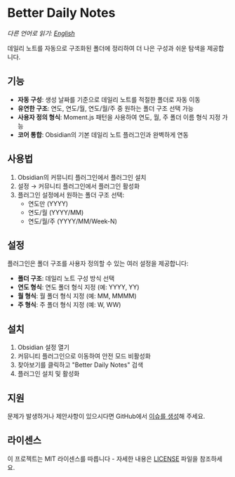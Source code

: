 # Better Daily Notes

_다른 언어로 읽기: [English](README.md)_

데일리 노트를 자동으로 구조화된 폴더에 정리하여 더 나은 구성과 쉬운 탐색을 제공합니다.

## 기능

- **자동 구성**: 생성 날짜를 기준으로 데일리 노트를 적절한 폴더로 자동 이동
- **유연한 구조**: 연도, 연도/월, 연도/월/주 중 원하는 폴더 구조 선택 가능
- **사용자 정의 형식**: Moment.js 패턴을 사용하여 연도, 월, 주 폴더 이름 형식 지정 가능
- **코어 통합**: Obsidian의 기본 데일리 노트 플러그인과 완벽하게 연동

## 사용법

1. Obsidian의 커뮤니티 플러그인에서 플러그인 설치
2. 설정 → 커뮤니티 플러그인에서 플러그인 활성화
3. 플러그인 설정에서 원하는 폴더 구조 선택:
   - 연도만 (YYYY)
   - 연도/월 (YYYY/MM)
   - 연도/월/주 (YYYY/MM/Week-N)

## 설정

플러그인은 폴더 구조를 사용자 정의할 수 있는 여러 설정을 제공합니다:

- **폴더 구조**: 데일리 노트 구성 방식 선택
- **연도 형식**: 연도 폴더 형식 지정 (예: YYYY, YY)
- **월 형식**: 월 폴더 형식 지정 (예: MM, MMMM)
- **주 형식**: 주 폴더 형식 지정 (예: W, WW)

## 설치

1. Obsidian 설정 열기
2. 커뮤니티 플러그인으로 이동하여 안전 모드 비활성화
3. 찾아보기를 클릭하고 "Better Daily Notes" 검색
4. 플러그인 설치 및 활성화

## 지원

문제가 발생하거나 제안사항이 있으시다면 GitHub에서 [이슈를 생성](https://github.com/duchangkim/obsidian-better-daily-notes/issues)해 주세요.

## 라이센스

이 프로젝트는 MIT 라이센스를 따릅니다 - 자세한 내용은 [LICENSE](LICENSE) 파일을 참조하세요.
